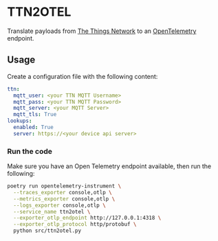 # TTN2OTEL

Translate payloads from [The Things Network](https://www.thethingsnetwork.org/) to an [OpenTelemetry](https://opentelemetry.io/) endpoint.

## Usage

Create a configuration file with the following content:

```yaml
ttn:
  mqtt_user: <your TTN MQTT Username>
  mqtt_pass: <your TTN MQTT Password>
  mqtt_server: <your MQTT Server>
  mqtt_tls: True
lookups:
  enabled: True
  server: https://<your device api server>
```

### Run the code

Make sure you have an Open Telemetry endpoint available, then run the following:

```bash
poetry run opentelemetry-instrument \
  --traces_exporter console,otlp \
  --metrics_exporter console,otlp \
  --logs_exporter console,otlp \
  --service_name ttn2otel \
  --exporter_otlp_endpoint http://127.0.0.1:4318 \
  --exporter_otlp_protocol http/protobuf \ 
  python src/ttn2otel.py
```
